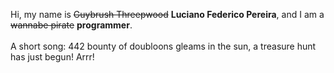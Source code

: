 Hi, my name is ~~Guybrush Threepwood~~ **Luciano Federico Pereira**, and I am a ~~wannabe pirate~~ **programmer**.<br><br>A short song: 442 bounty of doubloons gleams in the sun, a treasure hunt has just begun! Arrr!

